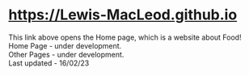 # https://Lewis-MacLeod.github.io
This link above opens the Home page, which is a website about Food! <br>
Home Page - under development. <br>
Other Pages - under development. <br>
Last updated - 16/02/23 <br>
